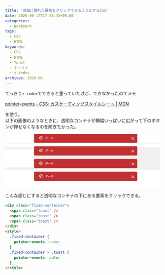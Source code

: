 ```yaml
---
title: '背面に隠れた要素をクリックできるようにするCSS'
date: 2020-06-17T17:48:15+09:00
categories:
  - Bookmark
tags:
  - CSS
  - HTML
keywords:
  - CSS
  - HTML
  - Toast
  - トースト
  - z-index
archives: 2020-06
---
```


てっきり`z-index`でできると思っていたけど、できなかったのでメモ

[pointer-events - CSS: カスケーディングスタイルシート | MDN](https://developer.mozilla.org/ja/docs/Web/CSS/pointer-events)

を使う。  
以下の画像のようなときに、透明なコンテナが横幅いっぱいに広がって下のボタンが押せなくなるのを防ぎたかった。

![需要ある時の例](image/2020-06-17-17-52-43.png)

こんな感じにすると透明なコンテナの下にある要素をクリックできる。

```html
<div class="fixed-container">
  <span class="toast" />
  <span class="toast" />
  <span class="toast" />
</div>
<style>
  .fixed-container {
    pointer-events: none;
  }
  .fixed-container > .toast {
    pointer-events: auto;
  }
</style>
```
